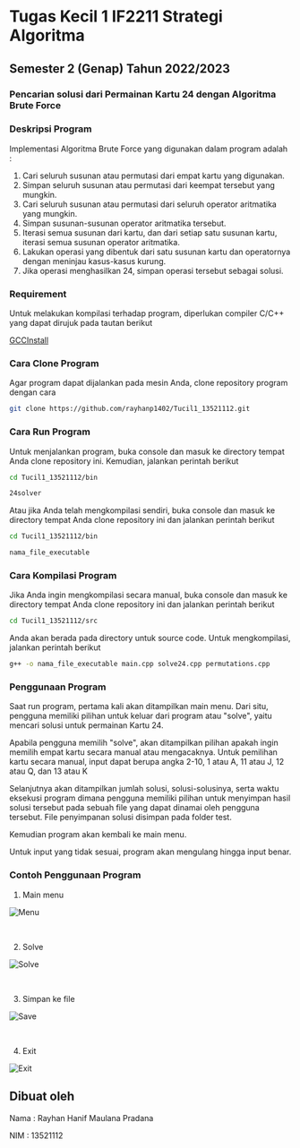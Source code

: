 # Tugas Kecil 1 IF2211 Strategi Algoritma
## Semester 2 (Genap) Tahun 2022/2023
### Pencarian solusi dari Permainan Kartu 24 dengan Algoritma Brute Force

### Deskripsi Program

Implementasi Algoritma Brute Force yang digunakan dalam program adalah :

1. Cari seluruh susunan atau permutasi dari empat kartu yang digunakan.
2. Simpan seluruh susunan atau permutasi dari keempat tersebut yang mungkin.
3. Cari seluruh susunan atau permutasi dari seluruh operator aritmatika yang mungkin.
4. Simpan susunan-susunan operator aritmatika tersebut.
5. Iterasi semua susunan dari kartu, dan dari setiap satu susunan kartu, iterasi semua susunan operator aritmatika.
6. Lakukan operasi yang dibentuk dari satu susunan kartu dan operatornya dengan meninjau kasus-kasus kurung. 
7. Jika operasi menghasilkan 24, simpan operasi tersebut sebagai solusi.

### Requirement
Untuk melakukan kompilasi terhadap program, diperlukan compiler C/C++ yang dapat dirujuk pada tautan berikut

<a href="https://gcc.gnu.org/install/" target="_blank">GCCInstall</a>

### Cara Clone Program
Agar program dapat dijalankan pada mesin Anda, clone repository program dengan cara

```sh
git clone https://github.com/rayhanp1402/Tucil1_13521112.git
```

### Cara Run Program
Untuk menjalankan program, buka console dan masuk ke directory tempat Anda clone repository ini. Kemudian, jalankan perintah berikut

```sh
cd Tucil1_13521112/bin

24solver
```

Atau jika Anda telah mengkompilasi sendiri, buka console dan masuk ke directory tempat Anda clone repository ini dan jalankan perintah berikut

```sh
cd Tucil1_13521112/bin

nama_file_executable
```

### Cara Kompilasi Program
Jika Anda ingin mengkompilasi secara manual, buka console dan masuk ke directory tempat Anda clone repository ini dan jalankan perintah berikut

```sh
cd Tucil1_13521112/src
```

Anda akan berada pada directory untuk source code. Untuk mengkompilasi, jalankan perintah berikut

```sh
g++ -o nama_file_executable main.cpp solve24.cpp permutations.cpp
```

### Penggunaan Program
Saat run program, pertama kali akan ditampilkan main menu. Dari situ, pengguna memiliki pilihan untuk keluar dari program
atau "solve", yaitu mencari solusi untuk permainan Kartu 24.

Apabila pengguna memilih "solve", akan ditampilkan pilihan apakah ingin memilih empat kartu secara manual atau mengacaknya.
Untuk pemilihan kartu secara manual, input dapat berupa angka 2-10, 1 atau A, 11 atau J, 12 atau Q, dan 13 atau K

Selanjutnya akan ditampilkan jumlah solusi, solusi-solusinya, serta waktu eksekusi program dimana pengguna memiliki pilihan
untuk menyimpan hasil solusi tersebut pada sebuah file yang dapat dinamai oleh pengguna tersebut. File penyimpanan solusi
disimpan pada folder test.

Kemudian program akan kembali ke main menu.

Untuk input yang tidak sesuai, program akan mengulang hingga input benar.

### Contoh Penggunaan Program
1. Main menu

![Menu](https://cdn.discordapp.com/attachments/865154167169351730/1067554603052318730/show1.jpg)

<br>

2. Solve

![Solve](https://cdn.discordapp.com/attachments/865154167169351730/1067554602595127446/show2.jpg)

<br>

3. Simpan ke file

![Save](https://cdn.discordapp.com/attachments/865154167169351730/1067554602091814912/show3.jpg)

<br>

4. Exit

![Exit](https://cdn.discordapp.com/attachments/865154167169351730/1067554601722724463/show4.jpg)

## Dibuat oleh
Nama : Rayhan Hanif Maulana Pradana

NIM : 13521112